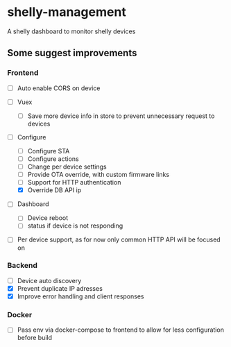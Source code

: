 # shelly-management
A shelly dashboard to monitor shelly devices

## Some suggest improvements
### Frontend

- [ ] Auto enable CORS on device
- [ ] Vuex
  - [ ] Save more device info in store to prevent unnecessary request to devices
- [ ] Configure
  - [ ] Configure STA 
  - [ ] Configure actions
  - [ ] Change per device settings
  - [ ] Provide OTA override, with custom firmware links
  - [ ] Support for HTTP authentication
  - [x] Override DB API ip
- [ ] Dashboard
  - [ ] Device reboot
  - [ ] status if device is not responding
- [ ] Per device support, as for now only common HTTP API will be focused on


### Backend 
- [ ] Device auto discovery
- [x] Prevent duplicate IP adresses 
- [x] Improve error handling and client responses

### Docker
- [ ] Pass env via docker-compose to frontend to allow for less configuration before build
